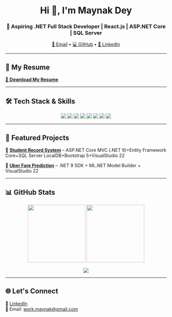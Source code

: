 <h1 align="center">Hi 👋, I'm Maynak Dey</h1>
<h3 align="center">🚀 Aspiring .NET Full Stack Developer | React.js | ASP.NET Core | SQL Server</h3>

<p align="center">
  <a href="mailto:work.maynak@gmail.com">📧 Email</a> •
  <a href="https://github.com/maynak-dev">💻 GitHub</a> •
  <a href="https://in.linkedin.com/in/maynak-dey-4a0046377">🔗 LinkedIn</a>
</p>

---

## 📄 My Resume
[📄 **Download My Resume**](#)

---

## 🛠️ Tech Stack & Skills

<p align="center">
  <img src="https://img.shields.io/badge/C%23-239120?style=for-the-badge&logo=c-sharp&logoColor=white" />
  <img src="https://img.shields.io/badge/ASP.NET%20Core-512BD4?style=for-the-badge&logo=dotnet&logoColor=white" />
  <img src="https://img.shields.io/badge/Entity%20Framework-512BD4?style=for-the-badge&logo=dotnet&logoColor=white" />
  <img src="https://img.shields.io/badge/React.js-61DAFB?style=for-the-badge&logo=react&logoColor=black" />
  <img src="https://img.shields.io/badge/Bootstrap-563D7C?style=for-the-badge&logo=bootstrap&logoColor=white" />
  <img src="https://img.shields.io/badge/SQL%20Server-CC2927?style=for-the-badge&logo=microsoftsqlserver&logoColor=white" />
  <img src="https://img.shields.io/badge/Visual%20Studio-5C2D91?style=for-the-badge&logo=visualstudio&logoColor=white" />
  <img src="https://img.shields.io/badge/GitHub-181717?style=for-the-badge&logo=github&logoColor=white" />
</p>

---

## 📂 Featured Projects
🔹 [**Student Record System**](https://github.com/maynak-dev/Project-StudentRecordSystem) –  ASP.NET Core MVC (.NET 9)+Entity Framework Core+SQL Server LocalDB+Bootstrap 5+VisualStudio 22

🔹 [**Uber Fare Prediction**](https://github.com/maynak-dev/Project-UberFarePrediction) –  .NET 9 SDK + ML.NET Model Builder + VisualStudio 22

---

## 📊 GitHub Stats
<p align="center">
  <img src="https://github-readme-stats.vercel.app/api?username=maynak-dev&show_icons=true&theme=tokyonight" height="180" />
  <img src="https://github-readme-streak-stats.herokuapp.com?user=maynak-dev&theme=tokyonight" height="180" />
</p>

<p align="center">
  <img src="https://github-readme-stats.vercel.app/api/top-langs/?username=maynak-dev&layout=compact&theme=tokyonight" />
</p>

---

## 🌐 Let's Connect
💼 [LinkedIn](https://in.linkedin.com/in/maynak-dey-4a0046377)  
📧 Email: work.maynak@gmail.com  
